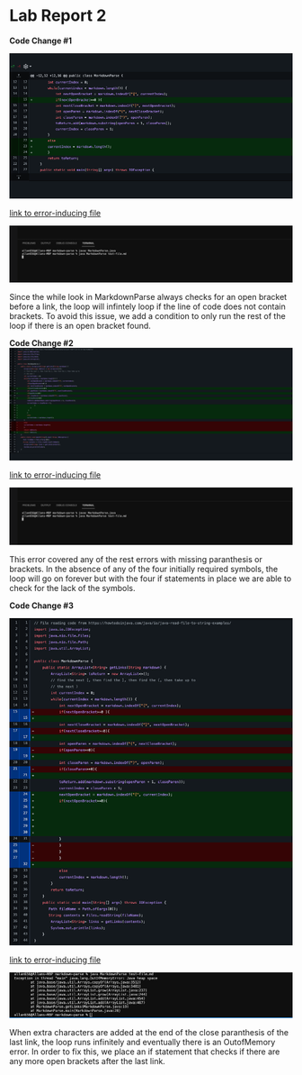 # Lab Report 2

**Code Change #1**

![Image](if1.png)

[link to error-inducing file](https://github.com/ad656/markdown-parse/blob/4877029f6d246b7a6e3143fe32ebb2ea7f5dc577/test-file.md)

![Image](if1error.png)

Since the while look in MarkdownParse always checks for an open bracket before a link, the loop will infintely 
loop if the line of code does not contain brackets. To avoid this issue, we add a condition to only run the rest
of the loop if there is an open bracket found. 

**Code Change #2**
![Image](if2.png)

[link to error-inducing file](https://github.com/ad656/markdown-parse/blob/ac4a6f042e6f4711281599e566b50186158220bb/test-file.md)

![Image](if1error.png)

This error covered any of the rest errors with missing paranthesis or brackets. In the absence of any of the four initially required symbols, 
the loop will go on forever but with the four if statements in place we are able to check for the lack of the symbols. 

**Code Change #3**

![Image](if3.png)

[link to error-inducing file](https://github.com/ad656/markdown-parse/blob/b5f644e27fc0f11f06b8dc8727d477964f3d6fd7/test-file.md)

![Image](if3error.png)

When extra characters are added at the end of the close paranthesis of the last link, the loop runs infinitely and eventually there is 
an OutofMemory error. In order to fix this, we place an if statement that checks if there are any more open brackets after the last 
link. 